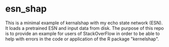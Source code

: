 # esn_shap

This is a minimal example of kernalshap with my echo state network (ESN). It loads a pretrained ESN and input data from disk.
The purpose of this repo is to provide an example for users of StackOverFlow in order to be able to help with errors in the code or application of the R package "kernelshap".
